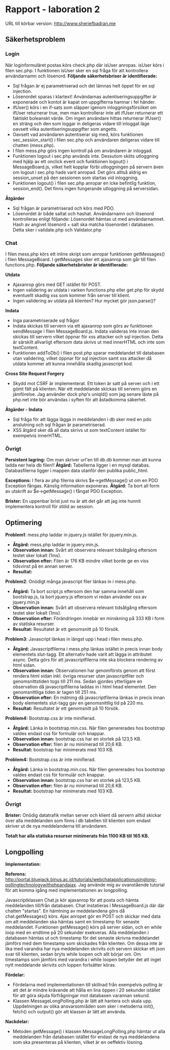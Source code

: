 # Rapport - laboration 2
URL till körbar version: http://www.sheriefbadran.me

## Säkerhetsproblem

### Login
När loginformuläret postas körs check.php där isUser anropas. isUser körs i filen sec.php. I funktionen isUser sker en sql fråga för att
kontrollera användarnamn och lösenord. __Följande säkerhetsbriser är identifierade:__

 * Sql frågan är ej parametriserad och det lämnas helt öppet för en sql injection.
 * Lösenordet sparas i klartext! Användarnas autentiseringsuppgifter är exponerade och kontot är kapat om uppgifterna hamnar i fel händer.
 * ifUser() körs i en if-sats som släpper igenom inloggningsförsöket om ifUser returnerar true, men man kontrollerar inte att ifUser
   returnerar ett faktiskt boleanskt värde. Om ingen användare hittas returnerar ifUser() en sträng och den som loggar in deligeras vidare
   till inloggat läge oavsett vilka autentiseringsuppgifter som angetts.
 * Oavsett vad användaren autentiserar sig med, körs funktionen sec_session_start() i filen sec.php och användaren deligeras vidare till
   chatten (mess.php).
 * I filen mess.php görs ingen kontroll på om användaren är inloggad.
 * Funktionen logout i sec.php används inte. Dessutom sköts utloggning med hjälp av ett onclick event och funktionen logout() i MessageBoard.js,
   vilket helt kopplar förbi utloggningen på servern även om logout i sec.php hade varit anropad. Det görs alltså aldrig en session_unset på
   den sessionen som startas vid inloggning.
 * Funktionen logout() i filen sec.php anropar en icke befintlig funktion, session_end(). Det finns ingen fungerande utloggning på serversidan.
 
 
 __Åtgärder__
 
 * Sql frågan är parametriserad och körs med PDO.
 * Lösenordet är både saltat och hashat. Användarnamn och lösenord kontrolleras enligt följande:
   Lösenordet hämtas ut med användarnamnet. Hash av angivet lösenord + salt ska matcha lösenordet i databasen. Detta sker i validate.php
   och Validator.php
 
### Chat

I filen mess.php körs ett inline skript som anropar funktionen getMessages() i filen MessageBoard. I getMessages sker ett ajaxanrop som
går till filen functions.php.
__Följande säkerhetsbrister är identifierade:__

 __Utdata__
 * Ajaxanrop görs med GET istället för POST.
 * Ingen validering av utdata i varken functions.php eller get.php för skydd eventuellt skadlig xss som kommer från server till klient.
 * Ingen validering av utdata på klienten? Hur mycket gör json.parse()? 

 __Indata__
 * Inga parametriserade sql frågor
 * Indata skickas till servern via ett ajaxanrop som görs av funktionen sendMessage i filen MessageBoard.js. Indata valideras inte innan
   den skickas till servern vilket öppnar för xss attacker och sql injection. Detta är särskilt allvarligt eftersom data skrivs ut med
   innerHTML och inte som textContent.
 * Funktionen addToDb() i filen post.php sparar meddelandet till databasen utan validering, vilket öppnar för sql injection samt xss attacker då
   utdata kommer att kunna innehålla skadlig javascript kod.
 
 __Cross Site Request Forgery__
 * Skydd mot CSRF är implementerat. Ett token är satt på server och i ett gömt fält på klienten. När ett meddelande skickas till servern
   görs en jämförelse. Jag använder dock php's uniqId() som jag senare läste på php.net inte bör användas i syften för att åstadkomma
   säkerhet.
 
 __Åtgärder - Indata__
 * Sql fråga för att lägga lägga in meddelanden i db sker med en pdo anslutning och sql frågan är parametriserad.
 * XSS åtgärd sker då all data skrivs ut som textContent istället för exempelvis innerHTML.
 
### Övrigt 

 __Persistent lagring:__ Om man skriver url'en till db.db kommer man att kunna ladda ner hela db filen!!
 __Åtgärd:__ Tabellerna ligger i en mysql databas. Databasfilerna ligger i mappen data utanför den publika public_html.
 
 __Exceptions:__ I flera av php filerna skrivs $e->getMessage() ut om en PDO Exception fångas. Känslig information exponeras.
 __Åtgärd:__ Ta bort all form av utskrift av $e->getMessage() i fångat PDO Exception.
 
 __Brister:__ En uppenbar brist just nu är att det går att jag inte hunnit implementera kontroll för stöld av session.
 

## Optimering

 __Problem1__: mess.php laddar in jquery.js istället för jquery.min.js.
 
  * __Åtgärd:__ mess.php laddar in jquery.min.js.
  * __Observation innan:__ Svårt att observera relevant tidsåtgång eftersom testet sker lokalt (1ms).
  * __Observation efter:__ Filen är 176 KB mindre vilket borde ge en viss tidsvinst på en annan server. 
  * __Resultat:__
  
__Problem2__: Onödigt många javascript filer länkas in i mess.php.

  * __Åtgärd:__ Ta bort script.js eftersom den har samma innehåll som bootstrap.js, ta bort jquery.js eftersom vi redan använder oss av jquery.min.js
  * __Observation innan:__ Svårt att observera relevant tidsåtgång eftersom testet sker lokalt (1ms).
  * __Observation efter:__ Förändringen innebär en minskning på 333 KB i form av statiska resurser.
  * __Resultat:__  Resultatet är ett genomsnitt på 10 försök.
    
__Problem3__: Javascript länkas in längst upp i head i filen mess.php.

  * __Åtgärd:__ Javascriptfilerna i mess.php länkas istället in precis innan body elementets slut-tagg. Ett alternativ hade varit att lägga in attributet async.
    Detta görs för att javascriptfilerna inte ska blockera rendering av html sidan.
  * __Observation innan:__ Observationen har genomförsts genom att först rendera html sidan inkl. övriga resurser utan javascriptfiler och genomsnittstiden togs till 211 ms.
                           Sedan gjordes ytterligare en observation då javascriptfilerna laddas in i html head elementet. Den genomsnittliga tiden är tagen till 251 ms.
  * __Observation efter:__ En mätning då javascriptfilerna länkas in precis innan body elementets slut-tagg gav en genomsnittlig tid på 220 ms.
  * __Resultat:__  Resultatet är ett genomsnitt på 10 försök.
  
__Problem4:__ Bootstrap.css är inte minifierad.

  * __Åtgärd:__ Länka in bootstrap.min.css. När filen genererades hos bootstrap valdes endast css för formulär och knappar. 
  * __Observation innan:__ bootstrap.css har en storlek på 123,5 KB.
  * __Observation efter:__ filen är nu minimerad till 20,6 KB.
  * __Resultat:__  bootstrap har minimerats med 103 KB.
  
__Problem4:__ Bootstrap.css är inte minifierad.

  * __Åtgärd:__ Länka in bootstrap.min.css. När filen genererades hos bootstrap valdes endast css för formulär och knappar. 
  * __Observation innan:__ bootstrap.css har en storlek på 123,5 KB.
  * __Observation efter:__ filen är nu minimerad till 20,6 KB.
  * __Resultat:__  bootstrap har minimerats med 103 KB. 


### Övrigt

__Brister:__
Onödig datatrafik mellan server och klient då servern alltid skickar över alla meddelanden som finns i db tabellen till klienten som
endast skriver ut de nya meddelanderna till användaren.

__Totalt har alla statiska resurser minimerats från 1100 KB till 165 KB.__
 

## Longpolling

__Implementation:__ 

__Referens:__ http://portal.bluejack.binus.ac.id/tutorials/webchatapplicationusinglong-pollingtechnologywithphpandajax.
Jag använde mig av ovanstående tutorial för att komma igång med implementationen av longpolling.

Javascriptklassen Chat.js kör ajaxanrop för att posta och hämta meddelanden till/från databasen. Chat instatieras i
MessageBoard.js där där chatten "startas". En hämtning av meddelandena görs då chat.getMessages() körs. Ajax anropet gör en POST och 
skickar med data om att meddelanden ska hämtas samt en timestamp för senaste meddelandet. Funktionen getMessage() körs på server sidan, och
en while loop med en endtime på 20 sekunder exekveras. Alla meddelanden i databasen hämtas ut och timestamp för det senaste skrivna meddelandet
jämförs med dem timestamp som skickades från klienten. Om dessa inte är lika med varandra har nya meddelanden skrivits och servern skickar
ett json svar till klienten, sedan bryts while loopen och allt börjar om. Om timestamps som jämförs med varandra i while loopen betyder det att
inget nytt meddelande skrivits och loppen fortsätter köras.

__Fördelar:__

 * Fördelarna med implementationen till skillnad från exempelvis polling är att det är mindre krävande att hålla en lina öppen i
   20 sekunder istället för att göra skjuta förfrågningar mot databasen varannan sekund.
 * Klassen MessageLongPolling.php är lätt att hantera och skala upp. Uppdelningen av olika ansvarsområden som sker i metoderna init(), fetch() och 
   output() gör att klassen är lätt att använda.
   
__Nackdelar:__

 * Metoden getMessage() i klassen MessageLongPolling.php hämtar ut alla meddelanden från databasen istället för endast de nya meddelandena som
   ska presenteras på klienten, vilket är en oeffektiv lösning.

